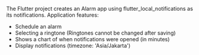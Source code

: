 The Flutter project creates an Alarm app using flutter_local_notifications as its notifications.
Application features:
- Schedule an alarm
- Selecting a ringtone (Ringtones cannot be changed after saving)
- Shows a chart of when notifications were opened (in minutes)
- Display notifications (timezone: 'Asia/Jakarta')